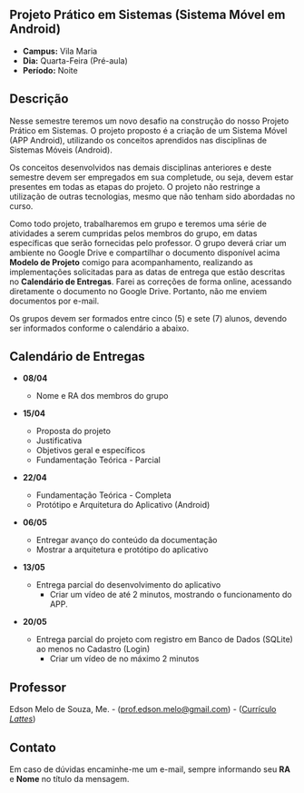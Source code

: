 ## Projeto Prático em Sistemas (Sistema Móvel em Android)
* **Campus:** Vila Maria
* **Dia:** Quarta-Feira (Pré-aula)
* **Período:** Noite

## Descrição
Nesse semestre teremos um novo desafio na construção do nosso Projeto Prático em Sistemas. O projeto proposto é a criação de um Sistema Móvel (APP Android), utilizando os conceitos aprendidos nas disciplinas de Sistemas Móveis (Android).

Os conceitos desenvolvidos nas demais disciplinas anteriores e deste semestre devem ser empregados em sua completude, ou seja, devem estar presentes em todas as etapas do projeto. O projeto não restringe a utilização de outras tecnologias, mesmo que não tenham sido abordadas no curso.

Como todo projeto, trabalharemos em grupo e teremos uma série de atividades a serem cumpridas pelos membros do grupo, em datas específicas que serão fornecidas pelo professor. O grupo deverá criar um ambiente no Google Drive e compartilhar o documento disponível acima **Modelo de Projeto** comigo para acompanhamento, realizando as implementações solicitadas para as datas de entrega que estão descritas no **Calendário de Entregas**. Farei as correções de forma online, acessando diretamente o documento no Google Drive. Portanto, não me enviem documentos por e-mail.

Os grupos devem ser formados entre cinco (5) e sete (7) alunos, devendo ser informados conforme o calendário a abaixo.

## Calendário de Entregas
* **08/04**
	+ Nome e RA dos membros do grupo

* **15/04**
	+ Proposta do projeto
	+ Justificativa
	+ Objetivos geral e específicos
	+ Fundamentação Teórica - Parcial

* **22/04**
	+ Fundamentação Teórica - Completa
	+ Protótipo e Arquitetura do Aplicativo (Android)

* **06/05**
	+ Entregar avanço do conteúdo da documentação
	+ Mostrar a arquitetura e protótipo do aplicativo

* **13/05**
	+ Entrega parcial do desenvolvimento do aplicativo
		+ Criar um vídeo de até 2 minutos, mostrando o funcionamento do APP.

* **20/05**
	+ Entrega parcial do projeto com registro em Banco de Dados (SQLite) ao menos no Cadastro (Login)
		+ Criar um vídeo de no máximo 2 minutos
		
## Professor
Edson Melo de Souza, Me. - ([prof.edson.melo@gmail.com](mailto:prof.edson.melo@gmail.com)) - ([Currículo *Lattes*](http://lattes.cnpq.br/2641658716558510))

## Contato
Em caso de dúvidas encaminhe-me um e-mail, sempre informando seu **RA** e **Nome** no título da mensagem.